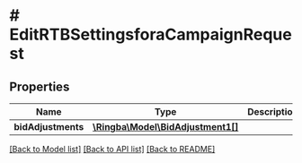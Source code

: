# # EditRTBSettingsforaCampaignRequest

## Properties

Name | Type | Description | Notes
------------ | ------------- | ------------- | -------------
**bidAdjustments** | [**\Ringba\Model\BidAdjustment1[]**](BidAdjustment1.md) |  |

[[Back to Model list]](../../README.md#models) [[Back to API list]](../../README.md#endpoints) [[Back to README]](../../README.md)
